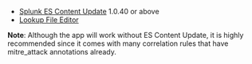* [Splunk ES Content Update](https://splunkbase.splunk.com/app/3449/) 1.0.40 or above
* [Lookup File Editor](https://splunkbase.splunk.com/app/1724/)

__Note__: Although the app will work without ES Content Update, it is highly recommended since it comes with many correlation rules that have mitre_attack annotations already.
